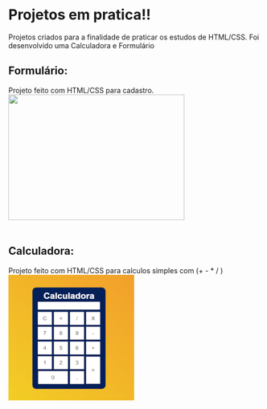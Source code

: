 # Projetos em pratica!!
Projetos criados para a finalidade de praticar os estudos de HTML/CSS. Foi desenvolvido uma Calculadora e Formulário

## Formulário:
Projeto feito com HTML/CSS para cadastro.
 <br>
<img src="Meus-projetos/formu%C3%A1rio/ferramentas/imgFormulario.png" height="250px" width="350px">
<br>
<br>

## Calculadora:
Projeto feito com HTML/CSS para calculos simples com (+ - * / ) 
<br>
<img src="Meus-projetos/calculadora/ferramentas/imgCalculadora.png" height="250px" width="250px">


